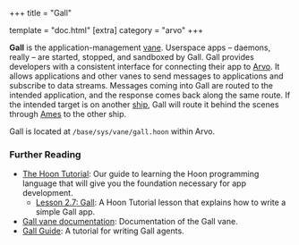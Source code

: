 +++
title = "Gall"

template = "doc.html"
[extra]
category = "arvo"
+++

**Gall** is the application-management [vane](/reference/glossary/vane). Userspace apps –⁠ daemons, really –⁠ are started, stopped, and sandboxed by Gall. Gall provides developers with a consistent interface for connecting their app to [Arvo](/reference/glossary/arvo). It allows applications and other vanes to send messages to applications and subscribe to data streams. Messages coming into Gall are routed to the intended application, and the response comes back along the same route. If the intended target is on another [ship](/reference/glossary/ship), Gall will route it behind the scenes through [Ames](/reference/glossary/ames) to the other ship.

Gall is located at `/base/sys/vane/gall.hoon` within Arvo.

### Further Reading

- [The Hoon Tutorial](/docs/hoon/hoon-school/): Our guide to learning the Hoon programming language that will give you the foundation necessary for app development.
  - [Lesson 2.7: Gall](/docs/hoon/hoon-school/gall): A Hoon Tutorial lesson that explains how to write a simple Gall app.
- [Gall vane documentation](/reference/arvo/gall/gall): Documentation of the Gall vane.
- [Gall Guide](/guides/core/app-school): A tutorial for writing Gall agents.
